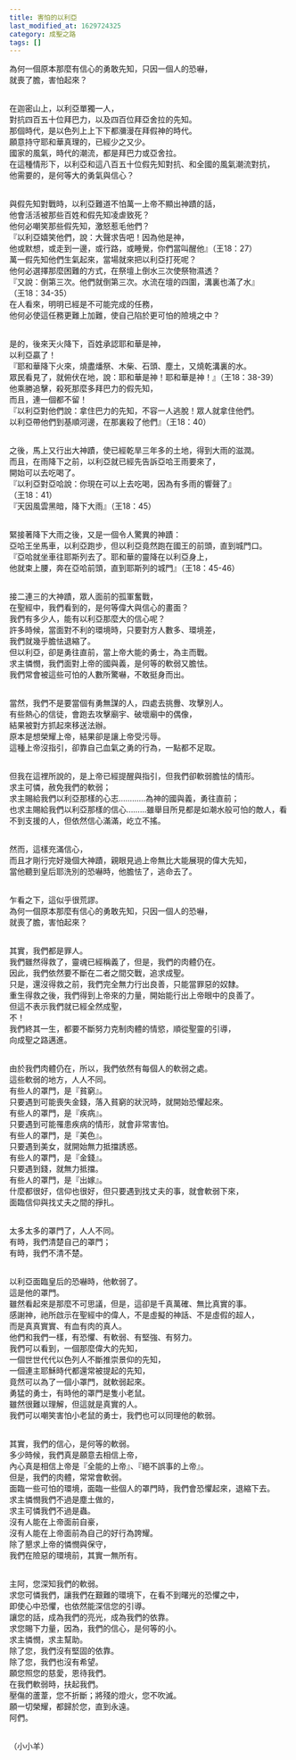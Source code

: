```yaml
---
title: 害怕的以利亞
last_modified_at: 1629724325
category: 成聖之路
tags: []
---
```


<p>為何一個原本那麼有信心的勇敢先知，只因一個人的恐嚇，<br>
就喪了膽，害怕起來？</p>

<p><br>
在迦密山上，以利亞單獨一人，<br>
對抗四百五十位拜巴力，以及四百位拜亞舍拉的先知。<br>
那個時代，是以色列上上下下都瀰漫在拜假神的時代。<br>
願意持守耶和華真理的，已經少之又少。<br>
國家的風氣，時代的潮流，都是拜巴力或亞舍拉。<br>
在這種情形下，以利亞和這八百五十位假先知對抗、和全國的風氣潮流對抗，<br>
他需要的，是何等大的勇氣與信心？</p>

<p><br>
與假先知對戰時，以利亞難道不怕萬一上帝不顯出神蹟的話，<br>
他會活活被那些百姓和假先知凌虐致死？<br>
他何必嘲笑那些假先知，激怒惹毛他們？<br>
『以利亞嬉笑他們，說：大聲求告吧！因為他是神，<br>
他或默想，或走到一邊，或行路，或睡覺，你們當叫醒他』（王18：27）<br>
萬一假先知他們生氣起來，當場就來把以利亞打死呢？<br>
他何必選擇那麼困難的方式，在祭壇上倒水三次使祭物濕透？<br>
『又說：倒第三次。他們就倒第三次。水流在壇的四圍，溝裏也滿了水』<br>
（王18：34-35）<br>
在人看來，明明已經是不可能完成的任務，<br>
他何必使這任務更難上加難，使自己陷於更可怕的險境之中？</p>

<p><br>
是的，後來天火降下，百姓承認耶和華是神，<br>
以利亞贏了！<br>
『耶和華降下火來，燒盡燔祭、木柴、石頭、塵土，又燒乾溝裏的水。<br>
眾民看見了，就俯伏在地，說：耶和華是神！耶和華是神！』（王18：38-39）<br>
他乘勝追擊，殺死那麼多拜巴力的假先知，<br>
而且，連一個都不留！<br>
『以利亞對他們說：拿住巴力的先知，不容一人逃脫！眾人就拿住他們。<br>
以利亞帶他們到基順河邊，在那裏殺了他們』（王18：40）</p>

<p><br>
之後，馬上又行出大神蹟，使已經乾旱三年多的土地，得到大雨的滋潤。<br>
而且，在雨降下之前，以利亞就已經先告訴亞哈王雨要來了，<br>
開始可以去吃喝了。<br>
『以利亞對亞哈說：你現在可以上去吃喝，因為有多雨的響聲了』<br>
（王18：41）<br>
『天因風雲黑暗，降下大雨』（王18：45）</p>

<p><br>
緊接著降下大雨之後，又是一個令人驚異的神蹟：<br>
亞哈王坐馬車，以利亞跑步，但以利亞竟然跑在國王的前頭，直到城門口。<br>
『亞哈就坐車往耶斯列去了。耶和華的靈降在以利亞身上，<br>
他就束上腰，奔在亞哈前頭，直到耶斯列的城門』（王18：45-46）</p>

<p><br>
接二連三的大神蹟，眾人面前的孤軍奮戰，<br>
在聖經中，我們看到的，是何等偉大與信心的畫面？<br>
我們有多少人，能有以利亞那麼大的信心呢？<br>
許多時候，當面對不利的環境時，只要對方人數多、環境差，<br>
我們就幾乎膽怯退縮了。<br>
但以利亞，卻是勇往直前，當上帝大能的勇士，為主而戰。<br>
求主憐憫，我們面對上帝的國與義，是何等的軟弱又膽怯。<br>
我們常會被這些可怕的人數所驚嚇，不敢挺身而出。</p>

<p><br>
當然，我們不是要當個有勇無謀的人，四處去挑釁、攻擊別人。<br>
有些熱心的信徒，會跑去攻擊廟宇、破壞廟中的偶像，<br>
結果被對方抓起來移送法辦。<br>
原本是想榮耀上帝，結果卻是讓上帝受污辱。<br>
這種上帝沒指引，卻靠自己血氣之勇的行為，一點都不足取。</p>

<p><br>
但我在這裡所說的，是上帝已經提醒與指引，但我們卻軟弱膽怯的情形。<br>
求主可憐，赦免我們的軟弱；<br>
求主賜給我們以利亞那樣的心志…………為神的國與義，勇往直前；<br>
也求主賜給我們以利亞那樣的信心………雖舉目所見都是如潮水般可怕的敵人，看不到支援的人，但依然信心滿滿，屹立不搖。</p>

<p><br>
然而，這樣充滿信心，<br>
而且才剛行完好幾個大神蹟，親眼見過上帝無比大能展現的偉大先知，<br>
當他聽到皇后耶洗別的恐嚇時，他膽怯了，逃命去了。</p>

<p><br>
乍看之下，這似乎很荒謬。<br>
為何一個原本那麼有信心的勇敢先知，只因一個人的恐嚇，<br>
就喪了膽，害怕起來？</p>

<p><br>
其實，我們都是罪人。<br>
我們雖然得救了，靈魂已經稱義了，但是，我們的肉體仍在。<br>
因此，我們依然要不斷在二者之間交戰，追求成聖。<br>
只是，還沒得救之前，我們完全無力行出良善，只能當罪惡的奴隸。<br>
重生得救之後，我們得到上帝來的力量，開始能行出上帝眼中的良善了。<br>
但這不表示我們就已經全然成聖，<br>
不！<br>
我們終其一生，都要不斷努力克制肉體的情慾，順從聖靈的引導，<br>
向成聖之路邁進。</p>

<p><br>
由於我們肉體仍在，所以，我們依然有每個人的軟弱之處。<br>
這些軟弱的地方，人人不同。<br>
有些人的罩門，是『貧窮』。<br>
只要遇到可能喪失金錢，落入貧窮的狀況時，就開始恐懼起來。<br>
有些人的罩門，是『疾病』。<br>
只要遇到可能罹患疾病的情形，就會非常害怕。<br>
有些人的罩門，是『美色』。<br>
只要遇到美女，就開始無力抵擋誘惑。<br>
有些人的罩門，是『金錢』。<br>
只要遇到錢，就無力抵擋。<br>
有些人的罩門，是『出嫁』。<br>
什麼都很好，信仰也很好，但只要遇到找丈夫的事，就會軟弱下來，<br>
面臨信仰與找丈夫之間的掙扎。</p>

<p><br>
太多太多的罩門了，人人不同。<br>
有時，我們清楚自己的罩門；<br>
有時，我們不清不楚。</p>

<p><br>
以利亞面臨皇后的恐嚇時，他軟弱了。<br>
這是他的罩門。<br>
雖然看起來是那麼不可思議，但是，這卻是千真萬確、無比真實的事。<br>
感謝神，祂所啟示在聖經中的偉人，不是虛擬的神話、不是虛假的超人，<br>
而是真真實實、有血有肉的真人。<br>
他們和我們一樣，有恐懼、有軟弱、有堅強、有努力。<br>
我們可以看到，一個那麼偉大的先知，<br>
一個世世代代以色列人不斷推崇景仰的先知，<br>
一個連主耶穌時代都還常被提起的先知，<br>
竟然可以為了一個小罩門，就軟弱起來。<br>
勇猛的勇士，有時他的罩門是隻小老鼠。<br>
雖然很難以理解，但這就是真實的人。<br>
我們可以嘲笑害怕小老鼠的勇士，我們也可以同理他的軟弱。</p>

<p><br>
其實，我們的信心，是何等的軟弱。<br>
多少時候，我們真是願意去相信上帝，<br>
內心真是相信上帝是『全能的上帝』、『絕不誤事的上帝』。<br>
但是，我們的肉體，常常會軟弱。<br>
面臨一些可怕的環境，面臨一些個人的罩門時，我們會恐懼起來，退縮下去。<br>
求主憐憫我們不過是塵土做的，<br>
求主可憐我們不過是蟲。<br>
沒有人能在上帝面前自豪，<br>
沒有人能在上帝面前為自己的好行為誇耀。<br>
除了懇求上帝的憐憫與保守，<br>
我們在險惡的環境前，其實一無所有。</p>

<p><br>
主阿，您深知我們的軟弱。<br>
求您可憐我們，讓我們在艱難的環境下，在看不到曙光的恐懼之中，<br>
即使心中恐懼，也依然能深信您的引導。<br>
讓您的話，成為我們的亮光，成為我們的依靠。<br>
求您賜下力量，因為，我們的信心，是何等的小。<br>
求主憐憫，求主幫助。<br>
除了您，我們沒有堅固的依靠。<br>
除了您，我們也沒有希望。<br>
願您照您的慈愛，恩待我們。<br>
在我們軟弱時，扶起我們。<br>
壓傷的蘆葦，您不折斷；將殘的燈火，您不吹滅。<br>
願一切榮耀，都歸於您，直到永遠。<br>
阿們。</p>

<p><br>
（小小羊）</p>

